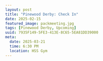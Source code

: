 ```yaml
---
layout: post
title: "Pinewood Derby: Check In"
date: 2025-02-15
featured_image: packmeeting.jpg
tags: [Pinewood Derby, Upcoming]
uuid: 7935F149-5FE3-413E-8C65-5EA81DD39000
meta:
  date: 2025-03-21
  time: 6:30 PM
  location: HSS Gym
---
```


